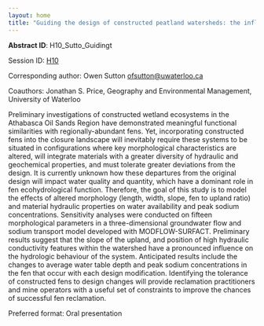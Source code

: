 ```yaml
---
layout: home
title: "Guiding the design of constructed peatland watersheds: the influence of morphology and material properties"
---
```



**Abstract ID**: H10_Sutto_Guidingt

Session ID: [H10](.)

Corresponding author: Owen Sutton <a href="mailto:ofsutton@uwaterloo.ca">ofsutton@uwaterloo.ca</a>

Coauthors: Jonathan S. Price, Geography and Environmental Management, University of Waterloo 

Preliminary investigations of constructed wetland ecosystems in the Athabasca Oil Sands Region have demonstrated meaningful functional similarities with regionally-abundant fens. Yet, incorporating constructed fens into the closure landscape will inevitably require these systems to be situated in configurations where key morphological characteristics are altered, will integrate materials with a greater diversity of hydraulic and geochemical properties, and must tolerate greater deviations from the design. It is currently unknown how these departures from the original design will impact water quality and quantity, which have a dominant role in fen ecohydrological function. Therefore, the goal of this study is to model the effects of altered morphology (length, width, slope, fen to upland ratio) and material hydraulic properties on water availability and peak sodium concentrations. Sensitivity analyses were conducted on fifteen morphological parameters in a three-dimensional groundwater flow and sodium transport model developed with MODFLOW-SURFACT. Preliminary results suggest that the slope of the upland, and position of high hydraulic conductivity features within the watershed have a pronounced influence on the hydrologic behaviour of the system. Anticipated results include the changes to average water table depth and peak sodium concentrations in the fen that occur with each design modification. Identifying the tolerance of constructed fens to design changes will provide reclamation practitioners and mine operators with a useful set of constraints to improve the chances of successful fen reclamation.

Preferred format: Oral presentation
